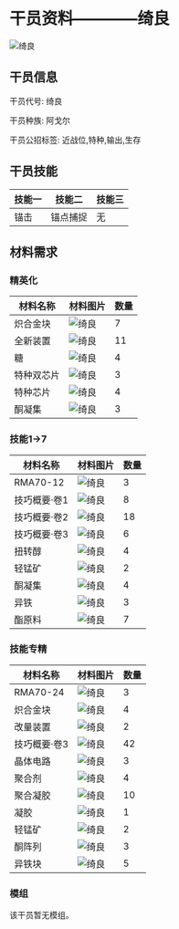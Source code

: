 # 干员资料————绮良

![绮良](./oprImages/绮良.png)

## 干员信息

干员代号: 绮良

干员种族: 阿戈尔

干员公招标签: 近战位,特种,输出,生存

## 干员技能

| 技能一       | 技能二   | 技能三 |
| ------------ | -------- | ------ |
| 锚击 | 锚点捕捉 | 无 |

## 材料需求

### 精英化

| 材料名称      | 材料图片 | 数量  |
|---------|---------|-----|
| 炽合金块 | ![绮良](./matIcons/炽合金块.png)  |   7  |
| 全新装置 | ![绮良](./matIcons/全新装置.png)  |   11  |
| 糖 | ![绮良](./matIcons/糖.png)  |   4  |
| 特种双芯片 | ![绮良](./matIcons/特种双芯片.png)  |   3  |
| 特种芯片 | ![绮良](./matIcons/特种芯片.png)  |   4  |
| 酮凝集 | ![绮良](./matIcons/酮凝集.png)  |   3  |

### 技能1→7

| 材料名称      | 材料图片 | 数量  |
|---------|---------|-----|
| RMA70-12 | ![绮良](./matIcons/RMA70-12.png)  |   3  |
| 技巧概要·卷1 | ![绮良](./matIcons/技巧概要·卷1.png)  |   8  |
| 技巧概要·卷2 | ![绮良](./matIcons/技巧概要·卷2.png)  |   18  |
| 技巧概要·卷3 | ![绮良](./matIcons/技巧概要·卷3.png)  |   6  |
| 扭转醇 | ![绮良](./matIcons/扭转醇.png)  |   4  |
| 轻锰矿 | ![绮良](./matIcons/轻锰矿.png)  |   2  |
| 酮凝集 | ![绮良](./matIcons/酮凝集.png)  |   4  |
| 异铁 | ![绮良](./matIcons/异铁.png)  |   3  |
| 酯原料 | ![绮良](./matIcons/酯原料.png)  |   7  |

### 技能专精

| 材料名称      | 材料图片 | 数量  |
|---------|---------|-----|
| RMA70-24 | ![绮良](./matIcons/RMA70-24.png)  |   3  |
| 炽合金块 | ![绮良](./matIcons/炽合金块.png)  |   4  |
| 改量装置 | ![绮良](./matIcons/改量装置.png)  |   2  |
| 技巧概要·卷3 | ![绮良](./matIcons/技巧概要·卷3.png)  |   42  |
| 晶体电路 | ![绮良](./matIcons/晶体电路.png)  |   3  |
| 聚合剂 | ![绮良](./matIcons/聚合剂.png)  |   4  |
| 聚合凝胶 | ![绮良](./matIcons/聚合凝胶.png)  |   10  |
| 凝胶 | ![绮良](./matIcons/凝胶.png)  |   1  |
| 轻锰矿 | ![绮良](./matIcons/轻锰矿.png)  |   2  |
| 酮阵列 | ![绮良](./matIcons/酮阵列.png)  |   3  |
| 异铁块 | ![绮良](./matIcons/异铁块.png)  |   5  |

### 模组

该干员暂无模组。
